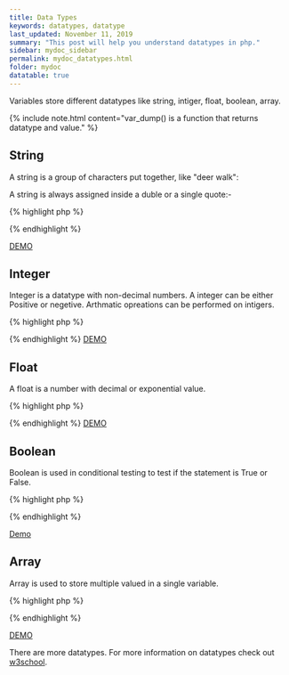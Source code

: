 ```yaml
---
title: Data Types
keywords: datatypes, datatype
last_updated: November 11, 2019
summary: "This post will help you understand datatypes in php."
sidebar: mydoc_sidebar
permalink: mydoc_datatypes.html
folder: mydoc
datatable: true
---
```


Variables store different datatypes like string, intiger, float, boolean, array.

{% include note.html content="var_dump() is a function that returns datatype and value." %} 

## String
A string is a group of characters put together, like "deer walk":

A string is always assigned inside a duble or a single quote:-

{% highlight php %}
<?php
$name = "Class of 2022";
var_dump($name)
?>
{% endhighlight %}

[DEMO](https://paiza.io/projects/MWiwU8AQXBix93fbkQQ08w?language=php)

## Integer
Integer is a datatype with non-decimal numbers. A integer can be either Positive or negetive. Arthmatic opreations can be performed on intigers. 

{% highlight php %}
<?php
$x = 5985;
$y = 2722;
$z = $x + $y;
var_dump($z);
?>
{% endhighlight %}
[DEMO](https://paiza.io/projects/qWSHhGQiwCeiHeN0-9wGRg?language=php)

## Float
A float is a number with decimal or exponential value.

{% highlight php %}
<?php 
$x = 12.124;
var_dump($x);
?>
{% endhighlight %}
[DEMO](https://paiza.io/projects/gLH7Eys3k8nxEccLOZbKeQ)


## Boolean
Boolean is used in conditional testing to test if the statement is True or False.

{% highlight php %}
<?php
$true = true;
$false = false;

var_dump($true);
var_dump($false);
?>
{% endhighlight %}

[Demo](https://paiza.io/projects/LswtpZoNv3qHnfKuY6qHdw)


## Array
Array is used to store multiple valued in a single variable.

{% highlight php %}
<?php 
$company = array("google","facebook","twitter");
var_dump($company);
var_dump($company[0]);
var_dump($company[1]);
var_dump($company[2]);
?>
{% endhighlight %}

[DEMO](https://paiza.io/projects/ck82yEhlbQ08KHU-IGa9xA?language=php)

There are more datatypes. For more information on datatypes check out [w3school](https://www.w3schools.com/php/php_datatypes.asp).


